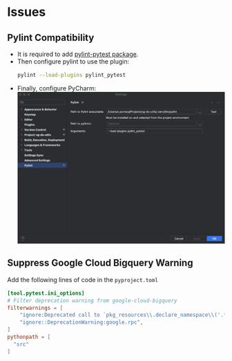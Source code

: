 # Issues
## Pylint Compatibility
- It is required to add [pylint-pytest package](https://pypi.org/project/pylint-pytest/).
- Then configure pylint to use the plugin:
    ```bash
    pylint --load-plugins pylint_pytest
    ```
- Finally, configure PyCharm:
    ![PyCharm Pylint Configuration](./../images/python/python_1.png)

## Suppress Google Cloud Bigquery Warning
Add the following lines of code in the `pyproject.toml`
```toml
[tool.pytest.ini_options]
# Filter deprecation warning from google-cloud-bigquery
filterwarnings = [
    "ignore:Deprecated call to `pkg_resources\\.declare_namespace\\('.*'\\):DeprecationWarning",
    "ignore::DeprecationWarning:google.rpc",
]
pythonpath = [
  "src"
]
```
